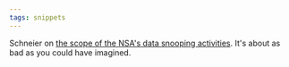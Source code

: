 ```yaml
---
tags: snippets
---
```


Schneier on [the scope of the NSA's data snooping activities](http://www.theguardian.com/world/2013/sep/05/nsa-how-to-remain-secure-surveillance). It's about as bad as you could have imagined.

